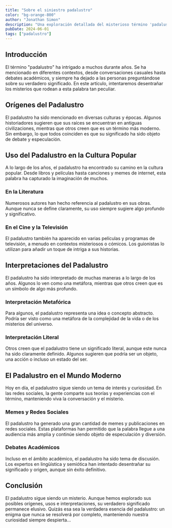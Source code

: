 ```yaml
---
title: "Sobre el siniestro padalustro"
color: "bg-orange-800"
author: "Jonathan Simon"
description: "Una exploración detallada del misterioso término 'padalustro'"
pubDate: 2024-06-01
tags: ["padalustro"]
---
```


## Introducción

El término "padalustro" ha intrigado a muchos durante años. Se ha mencionado en diferentes contextos, desde conversaciones casuales hasta debates académicos, y siempre ha dejado a las personas preguntándose sobre su verdadero significado. En este artículo, intentaremos desentrañar los misterios que rodean a esta palabra tan peculiar.

## Orígenes del Padalustro

El padalustro ha sido mencionado en diversas culturas y épocas. Algunos historiadores sugieren que sus raíces se encuentran en antiguas civilizaciones, mientras que otros creen que es un término más moderno. Sin embargo, lo que todos coinciden es que su significado ha sido objeto de debate y especulación.

## Uso del Padalustro en la Cultura Popular

A lo largo de los años, el padalustro ha encontrado su camino en la cultura popular. Desde libros y películas hasta canciones y memes de internet, esta palabra ha capturado la imaginación de muchos.

### En la Literatura

Numerosos autores han hecho referencia al padalustro en sus obras. Aunque nunca se define claramente, su uso siempre sugiere algo profundo y significativo.

### En el Cine y la Televisión

El padalustro también ha aparecido en varias películas y programas de televisión, a menudo en contextos misteriosos o cómicos. Los guionistas lo utilizan para añadir un toque de intriga a sus historias.

## Interpretaciones del Padalustro

El padalustro ha sido interpretado de muchas maneras a lo largo de los años. Algunos lo ven como una metáfora, mientras que otros creen que es un símbolo de algo más profundo.

### Interpretación Metafórica

Para algunos, el padalustro representa una idea o concepto abstracto. Podría ser visto como una metáfora de la complejidad de la vida o de los misterios del universo.

### Interpretación Literal

Otros creen que el padalustro tiene un significado literal, aunque este nunca ha sido claramente definido. Algunos sugieren que podría ser un objeto, una acción o incluso un estado del ser.

## El Padalustro en el Mundo Moderno

Hoy en día, el padalustro sigue siendo un tema de interés y curiosidad. En las redes sociales, la gente comparte sus teorías y experiencias con el término, manteniendo viva la conversación y el misterio.

### Memes y Redes Sociales

El padalustro ha generado una gran cantidad de memes y publicaciones en redes sociales. Estas plataformas han permitido que la palabra llegue a una audiencia más amplia y continúe siendo objeto de especulación y diversión.

### Debates Académicos

Incluso en el ámbito académico, el padalustro ha sido tema de discusión. Los expertos en lingüística y semiótica han intentado desentrañar su significado y origen, aunque sin éxito definitivo.

## Conclusión

El padalustro sigue siendo un misterio. Aunque hemos explorado sus posibles orígenes, usos e interpretaciones, su verdadero significado permanece elusivo. Quizás esa sea la verdadera esencia del padalustro: un enigma que nunca se resolverá por completo, manteniendo nuestra curiosidad siempre despierta...
